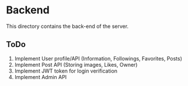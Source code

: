 # Backend

This directory contains the back-end of the server.


## ToDo

1) Implement User profile/API (Information, Followings, Favorites, Posts)
2) Implement Post API (Storing images, Likes, Owner)
3) Implement JWT token for login verification
4) Implement Admin API 
